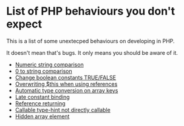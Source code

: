 List of PHP behaviours you don't expect
=======================================

This is a list of some unextecped behaviours on developing in PHP.

It doesn't mean that's bugs. It only means you should be aware of it.

* [Numeric string comparison](numeric_string_comparison.md)
* [0 to string comparison](0_to_string_comparison.md)
* [Change boolean constants TRUE/FALSE](change_boolean_constants.md)
* [Overwriting $this when using references](overwriting_this.md)
* [Automatic type conversion on array keys](automatic_type_conversion_on_array_keys.md)
* [Late constant binding](late_constant_binding.md)
* [Reference returning](reference_returning.md)
* [Callable type-hint not directly callable](callable_typehint_not_directly_callable.md)
* [Hidden array element](hidden_array_element.md)

